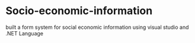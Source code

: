 # Socio-economic-information
built a form system for social economic information using visual studio and .NET Language
